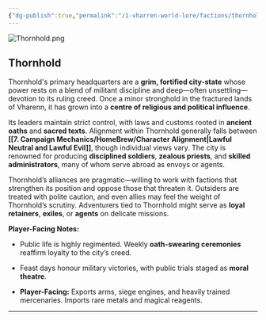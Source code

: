```yaml
---
{"dg-publish":true,"permalink":"/1-vharren-world-lore/factions/thornhold/"}
---
```


![Thornhold.png](/img/user/z.%20Assets/Thornhold.png)

##  **Thornhold**

Thornhold's primary headquarters are a **grim, fortified city-state** whose power rests on a blend of militant discipline and deep—often unsettling—devotion to its ruling creed. Once a minor stronghold in the fractured lands of Vharenn, it has grown into a **centre of religious and political influence**.

Its leaders maintain strict control, with laws and customs rooted in **ancient oaths** and **sacred texts**. Alignment within Thornhold generally falls between **[[7. Campaign Mechanics/HomeBrew/Character Alignment\|Lawful Neutral and Lawful Evil]]**, though individual views vary. The city is renowned for producing **disciplined soldiers**, **zealous priests**, and **skilled administrators**, many of whom serve abroad as envoys or agents.

Thornhold’s alliances are pragmatic—willing to work with factions that strengthen its position and oppose those that threaten it. Outsiders are treated with polite caution, and even allies may feel the weight of Thornhold’s scrutiny. Adventurers tied to Thornhold might serve as **loyal retainers**, **exiles**, or **agents** on delicate missions.

**Player-Facing Notes:**

- Public life is highly regimented. Weekly **oath-swearing ceremonies** reaffirm loyalty to the city’s creed.
    
- Feast days honour military victories, with public trials staged as **moral theatre**.
    
- **Player-Facing:** Exports arms, siege engines, and heavily trained mercenaries. Imports rare metals and magical reagents.

---
